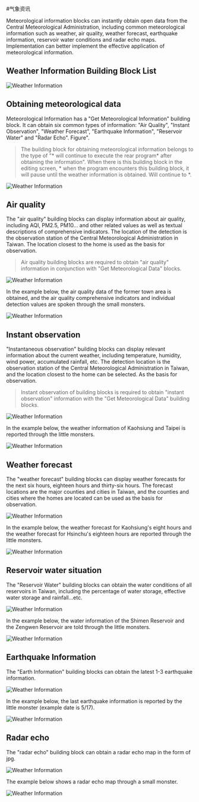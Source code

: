 #气象资讯

Meteorological information blocks can instantly obtain open data from the Central Meteorological Administration, including common meteorological information such as weather, air quality, weather forecast, earthquake information, reservoir water conditions and radar echo maps. Implementation can better implement the effective application of meteorological information.

## Weather Information Building Block List

![Weather Information](../images/zh-tw/docs/webbit/extension/weather-01.jpg)

## Obtaining meteorological data

Meteorological Information has a "Get Meteorological Information" building block. It can obtain six common types of information: "Air Quality", "Instant Observation", "Weather Forecast", "Earthquake Information", "Reservoir Water" and "Radar Echo". Figure".

> The building block for obtaining meteorological information belongs to the type of "* will continue to execute the rear program* after obtaining the information". When there is this building block in the editing screen, * when the program encounters this building block, it will pause until the weather information is obtained. Will continue to *.

![Weather Information](../images/zh-tw/docs/webbit/extension/weather-03.jpg)

## Air quality

The "air quality" building blocks can display information about air quality, including AQI, PM2.5, PM10... and other related values ​​as well as textual descriptions of comprehensive indicators. The location of the detection is the observation station of the Central Meteorological Administration in Taiwan. The location closest to the home is used as the basis for observation.

> Air quality building blocks are required to obtain "air quality" information in conjunction with "Get Meteorological Data" blocks.

![Weather Information](../images/zh-tw/docs/webbit/extension/weather-02.jpg)

In the example below, the air quality data of the former town area is obtained, and the air quality comprehensive indicators and individual detection values ​​are spoken through the small monsters.

![Weather Information](../images/zh-tw/docs/webbit/extension/weather-04.jpg)

## Instant observation

"Instantaneous observation" building blocks can display relevant information about the current weather, including temperature, humidity, wind power, accumulated rainfall, etc. The detection location is the observation station of the Central Meteorological Administration in Taiwan, and the location closest to the home can be selected. As the basis for observation.

> Instant observation of building blocks is required to obtain "instant observation" information with the "Get Meteorological Data" building blocks.

![Weather Information](../images/zh-tw/docs/webbit/extension/weather-05.jpg)

In the example below, the weather information of Kaohsiung and Taipei is reported through the little monsters.

![Weather Information](../images/zh-tw/docs/webbit/extension/weather-06.jpg)

## Weather forecast

The "weather forecast" building blocks can display weather forecasts for the next six hours, eighteen hours and thirty-six hours. The forecast locations are the major counties and cities in Taiwan, and the counties and cities where the homes are located can be used as the basis for observation.

![Weather Information](../images/zh-tw/docs/webbit/extension/weather-07.jpg)

In the example below, the weather forecast for Kaohsiung's eight hours and the weather forecast for Hsinchu's eighteen hours are reported through the little monsters.

![Weather Information](../images/zh-tw/docs/webbit/extension/weather-08.jpg)

## Reservoir water situation

The "Reservoir Water" building blocks can obtain the water conditions of all reservoirs in Taiwan, including the percentage of water storage, effective water storage and rainfall...etc.

![Weather Information](../images/zh-tw/docs/webbit/extension/weather-09.jpg)

In the example below, the water information of the Shimen Reservoir and the Zengwen Reservoir are told through the little monsters.

![Weather Information](../images/zh-tw/docs/webbit/extension/weather-10.jpg)


## Earthquake Information

The "Earth Information" building blocks can obtain the latest 1-3 earthquake information.

![Weather Information](../images/zh-tw/docs/webbit/extension/weather-11.jpg)

In the example below, the last earthquake information is reported by the little monster (example date is 5/17).

![Weather Information](../images/zh-tw/docs/webbit/extension/weather-12.jpg)

## Radar echo

The "radar echo" building block can obtain a radar echo map in the form of jpg.

![Weather Information](../images/zh-tw/docs/webbit/extension/weather-13.jpg)

The example below shows a radar echo map through a small monster.

![Weather Information](../images/zh-tw/docs/webbit/extension/weather-14.jpg)